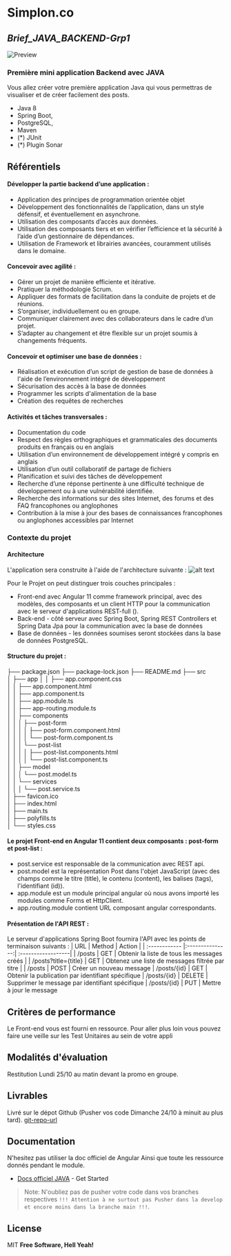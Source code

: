 # Simplon.co

## _Brief_JAVA_BACKEND-Grp1_

![Preview](https://github.com/yabarji59/Brief_JAVA_BACKEND-Grp4/blob/main/Java8.png?raw=true)

### Première mini application Backend avec JAVA  
Vous allez créer votre première application Java qui vous permettras de visualiser et de créer facilement des posts.  
- Java 8
- Spring Boot, 
- PostgreSQL, 
- Maven 
- (*) JUnit 
- (*) Plugin Sonar  

## Référentiels 
#### Développer la partie backend d’une application :  
- Application des principes de programmation orientée objet
- Développement des fonctionnalités de l’application, dans un style défensif, et éventuellement en asynchrone.
- Utilisation des composants d’accès aux données. 
- Utilisation des composants tiers et en vérifier l’efficience et la sécurité à l’aide d’un gestionnaire de dépendances. 
- Utilisation de Framework et librairies avancées, couramment utilisés dans le domaine.  

#### Concevoir avec agilité : 
- Gérer un projet de manière efficiente et itérative. 
- Pratiquer la méthodologie Scrum. 
- Appliquer des formats de facilitation dans la conduite de projets et de réunions. 
- S’organiser, individuellement ou en groupe. 
- Communiquer clairement avec des collaborateurs dans le cadre d’un projet. 
- S’adapter au changement et être flexible sur un projet soumis à changements fréquents.

#### Concevoir et optimiser une base de données : 
- Réalisation et exécution d’un script de gestion de base de données à l'aide de l’environnement intégré de développement
- Sécurisation des accès à la base de données 
- Programmer les scripts d'alimentation de la base 
- Création des requêtes de recherches

#### Activités et tâches transversales : 
- Documentation du code 
- Respect des règles orthographiques et grammaticales des documents produits en français ou en anglais 
- Utilisation d’un environnement de développement intégré y compris en anglais 
- Utilisation d’un outil collaboratif de partage de fichiers 
- Planification et suivi des tâches de développement 
- Recherche d’une réponse pertinente à une difficulté technique de développement ou à une vulnérabilité identifiée. 
- Recherche des informations sur des sites Internet, des forums et des FAQ francophones ou anglophones 
- Contribution à la mise à jour des bases de connaissances francophones ou anglophones accessibles par Internet 

### Contexte du projet 
#### Architecture 
L'application sera construite à l'aide de l'architecture suivante : 
![alt text](https://github.com/yabarji59/Brief_JAVA_BACKEND-Grp4/blob/main/FrontEnd.png?raw=true)

Pour le Projet on peut distinguer trois couches principales :  
- Front-end avec Angular 11 comme framework principal, avec des modèles, des composants et un client HTTP pour la communication avec le serveur d'applications REST-full ().
- Back-end - côté serveur avec Spring Boot, Spring REST Controllers et Spring Data Jpa pour la communication avec la base de données
- Base de données - les données soumises seront stockées dans la base de données PostgreSQL. 

#### Structure du projet :
├── package.json 
├── package-lock.json 
├── README.md 
├── src  
│   ├── app 
│   │   ├── app.component.css  
│   │   ├── app.component.html  
│   │   ├── app.component.ts  
│   │   ├── app.module.ts  
│   │   ├── app-routing.module.ts  
│   │   ├── components  
│   │   │   ├── post-form  
│   │   │   │   ├── post-form.component.html  
│   │   │   │   └── post-form.component.ts  
│   │   │   └── post-list  
│   │   │   │   ├── post-list.components.html  
│   │   │   │   └── post-list.component.ts  
│   │   ├── model  
│   │   │   └── post.model.ts  
│   │   └── services  
│   │   │   └── post.service.ts  
│   ├── favicon.ico  
│   ├── index.html  
│   ├── main.ts  
│   ├── polyfills.ts  
│   └── styles.css 

#### Le projet Front-end en Angular 11 contient deux composants : post-form et post-list :
- post.service est responsable de la communication avec REST api.
- post.model est la représentation Post dans l'objet JavaScript (avec des champs comme le titre (title), le contenu (content), les balises (tags), l'identifiant (id)).
- app.module est un module principal angular où nous avons importé les modules comme Forms et HttpClient.
- app.routing.module contient URL composant angular correspondants. 

#### Présentation de l'API REST :
Le serveur d'applications Spring Boot fournira l'API avec les points de terminaison suivants : 
| URL  | Method  | Action |
| :------------ |:---------------:| :------------------|
| /posts       | GET | Obtenir la liste de tous les messages créés |
| /posts?title={title} | GET | Obtenez une liste de messages filtrée par titre |
| /posts | POST |  Créer un nouveau message 
| /posts/{id}  | GET |  Obtenir la publication par identifiant spécifique 
| /posts/{id}  | DELETE |  Supprimer le message par identifiant spécifique
| /posts/{id}  | PUT |  Mettre à jour le message 

## Critères de performance 
Le Front-end vous est fourni en ressource. 
Pour aller plus loin vous pouvez faire une veille sur les Test Unitaires au sein de votre appli  

## Modalités d'évaluation 
Restitution Lundi 25/10 au matin devant la promo en groupe. 

## Livrables 
Livré sur le dépot Github (Pusher vos code Dimanche 24/10 à minuit au plus tard).
[git-repo-url]

## Documentation
N'hesitez pas utiliser la doc officiel de Angular
Ainsi que toute les ressource donnés pendant le module.
- [Docs officiel JAVA] - Get Started

> Note: N'oubliez pas de pusher votre code dans vos branches respectives `!!! Attention à ne surtout pas Pusher dans la develop et encore moins dans la branche main !!!`.

## License
MIT
**Free Software, Hell Yeah!**

   [git-repo-url]: <https://github.com/yabarji59/Brief_JAVA_BACKEND-Grp1.git>
   [Docs officiel JAVA]: <https://docs.oracle.com/en/java/>
